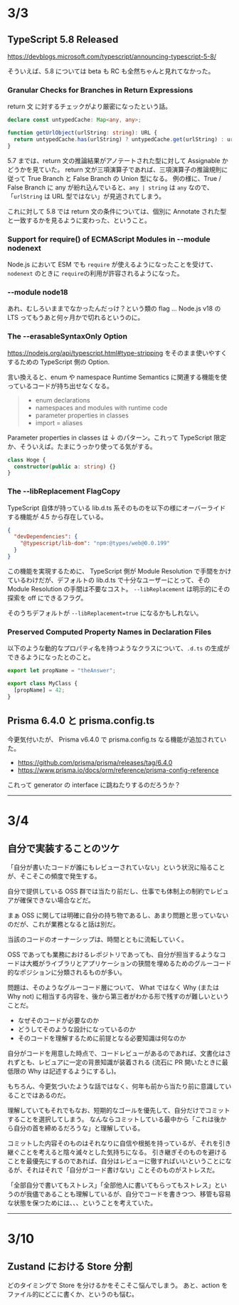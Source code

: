 # 3/3

## TypeScript 5.8 Released

https://devblogs.microsoft.com/typescript/announcing-typescript-5-8/

そういえば、5.8 については beta も RC も全然ちゃんと見れてなかった。

### Granular Checks for Branches in Return Expressions

return 文 に対するチェックがより厳密になったという話。

```ts
declare const untypedCache: Map<any, any>;

function getUrlObject(urlString: string): URL {
  return untypedCache.has(urlString) ? untypedCache.get(urlString) : urlString;
}
```

5.7 までは、return 文の推論結果がアノテートされた型に対して Assignable かどうかを見ていた。
return 文が三項演算子であれば、三項演算子の推論規則に従って True Branch と False Branch の Union 型になる。
例の様に、True / False Branch に any が紛れ込んでいると、`any | string` は `any` なので、「`urlString` は URL 型ではない」が見逃されてしまう。

これに対して 5.8 では return 文の条件については、個別に Annotate された型と一致するかを見るように変わった、ということ。

### Support for require() of ECMAScript Modules in --module nodenext

Node.js において ESM でも `require` が使えるようになったことを受けて、`nodenext` のときに `require`の利用が許容されるようになった。

### --module node18

あれ、むしろいままでなかったんだっけ？という類の flag ...
Node.js v18 の LTS ってもうあと何ヶ月かで切れるというのに。

### The --erasableSyntaxOnly Option

https://nodejs.org/api/typescript.html#type-stripping をそのまま使いやすくするための TypeScript 側の Option.

言い換えると、enum や namespace Runtime Semantics に関連する機能を使っているコードが持ち出せなくなる。

> - enum declarations
> - namespaces and modules with runtime code
> - parameter properties in classes
> - import = aliases

Parameter properties in classes は ↓ のパターン。これって TypeScript 限定か、そういえば。たまにうっかり使ってる気がする。

```ts
class Hoge {
  constructor(public a: string) {}
}
```

### The --libReplacement FlagCopy

TypeScript 自体が持っている lib.d.ts 系そのものを以下の様にオーバーライドする機能が 4.5 から存在している。

```json
{
  "devDependencies": {
    "@typescript/lib-dom": "npm:@types/web@0.0.199"
  }
}
```

この機能を実現するために、 TypeScript 側が Module Resolution で手間をかけているわけだが、デフォルトの lib.d.ts で十分なユーザーにとって、その Module Resolution の手間は不要なコスト。
`--libReplacement` は明示的にその探索を off にできるフラグ。

そのうちデフォルトが `--libReplacement=true` になるかもしれない。

### Preserved Computed Property Names in Declaration Files

以下のような動的なプロパティ名を持つようなクラスについて、`.d.ts` の生成ができるようになったとのこと。

```ts
export let propName = "theAnswer";

export class MyClass {
  [propName] = 42;
}
```

## Prisma 6.4.0 と prisma.config.ts

今更気付いたが、 Prisma v6.4.0 で prisma.config.ts なる機能が追加されていた。

- https://github.com/prisma/prisma/releases/tag/6.4.0
- https://www.prisma.io/docs/orm/reference/prisma-config-reference

これって generator の interface に跳ねたりするのだろうか？

---

# 3/4

## 自分で実装することのツケ

「自分が書いたコードが誰にもレビューされていない」という状況に陥ることが、そこそこの頻度で発生する。

自分で提供している OSS 群では当たり前だし、仕事でも体制上の制約でレビュアが確保できない場合などだ。

まぁ OSS に関しては明確に自分の持ち物であるし、あまり問題と思っていないのだが、これが業務となると話は別だ。

当該のコードのオーナーシップは、時間とともに流転していく。

OSS であっても業務におけるレポジトリであっても、自分が担当するようなコードは大概がライブラリとアプリケーションの狭間を埋めるためのグルーコード的なポジションに分類されるものが多い。

問題は、そのようなグルーコード層について、 What ではなく Why (または Why not) に相当する内容を、後から第三者がわかる形で残すのが難しいということだ。

- なぜそのコードが必要なのか
- どうしてそのような設計になっているのか
- そのコードを理解するために前提となる必要知識は何なのか

自分がコードを用意した時点で、コードレビューがあるのであれば、文書化はされずとも、レビュアに一定の背景知識が装着される (流石に PR 開いたときに最低限の Why は記述するようにするし)。

もちろん、今更気づいたような話ではなく、何年も前から当たり前に意識していることではあるのだ。

理解していてもそれでもなお、短期的なゴールを優先して、自分だけでコミットすることを選択してしまう。
なんならコミットしている最中から「これは後から自分の首を締めるだろうな」と理解している。

コミットした内容そのものはそれなりに自信や根拠を持っているが、それを引き継ぐことを考えると陰々滅々とした気持ちになる。
引き継ぎそのものを避けることを最優先にするのであれば、自分はレビューに徹すればいいということになるが、それはそれで「自分がコード書けない」ことそのものがストレスだ。

「全部自分で書いてもストレス」「全部他人に書いてもらってもストレス」というのが我儘であることも理解しているが、自分でコードを書きつつ、移管も容易な状態を保つためには、、、ということを考えていた。

---

# 3/10

## Zustand における Store 分割

どのタイミングで Store を分けるかをそこそこ悩んでしまう。
あと、action をファイル的にどこに書くか、というのも悩む。

